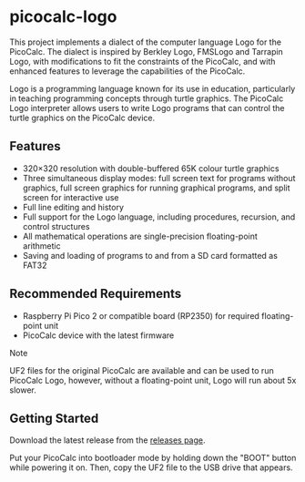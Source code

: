 # picocalc-logo

This project implements a dialect of the computer language Logo for the PicoCalc. The dialect is inspired by Berkley Logo, FMSLogo and Tarrapin Logo, with modifications to fit the constraints of the PicoCalc, and with enhanced features to leverage the capabilities of the PicoCalc.

Logo is a programming language known for its use in education, particularly in teaching programming concepts through turtle graphics. The PicoCalc Logo interpreter allows users to write Logo programs that can control the turtle graphics on the PicoCalc device.

## Features

- 320×320 resolution with double-buffered 65K colour turtle graphics
- Three simultaneous display modes: full screen text for programs without graphics, full screen graphics for running graphical programs, and split screen for interactive use
- Full line editing and history
- Full support for the Logo language, including procedures, recursion, and control structures
- All mathematical operations are single-precision floating-point arithmetic
- Saving and loading of programs to and from a SD card formatted as FAT32

## Recommended Requirements

- Raspberry Pi Pico 2 or compatible board (RP2350) for required floating-point unit
- PicoCalc device with the latest firmware

> [!NOTE]
> UF2 files for the original PicoCalc are available and can be used to run PicoCalc Logo, however, without a floating-point unit, Logo will run about 5x slower.

## Getting Started

Download the latest release from the [releases page](https://github.com/BlairLeduc/picocalc-logo/releases).

Put your PicoCalc into bootloader mode by holding down the "BOOT" button while powering it on. Then, copy the UF2 file to the USB drive that appears.

